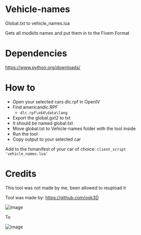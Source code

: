 # Vehicle-names
Global.txt to vehicle_names.lua

Gets all modkits names and put them in to the Fivem Format

# Dependencies
https://www.python.org/downloads/

# How to
- Open your selected cars dlc.rpf in OpenIV
- Find americandlc.RPF
    - `dlc.rpf\x64\data\lang` 
- Export the global.gxt2 to txt
- It should be named global.txt
- Move global.txt to Vehicle-names folder with the tool inside
- Run the tool
- Copy output to your selected car

Add to the fxmanifest of your car of choice:
` client_script 'vehicle_names.lua' `

# Credits 
This tool was not made by me, been allowed to reupload it

Tool was made by: https://github.com/ook3D


![image](https://i.imgur.com/rl0zdOk.png)


To

![image](https://i.imgur.com/HGZF7rT.png)
